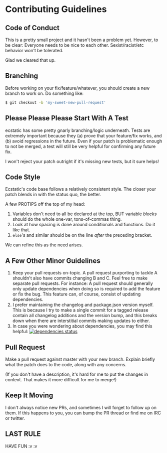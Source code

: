 # Contributing Guidelines

## Code of Conduct

This is a pretty small project and it hasn't been a problem yet. However, to
be clear: Everyone needs to be nice to each other. Sexist/racist/etc behavior
won't be tolerated.

Glad we cleared that up.

## Branching

Before working on your fix/feature/whatever, you should create a new branch to
work on. Do something like:

```sh
$ git checkout -b 'my-sweet-new-pull-request'
```

## Please Please Please Start With A Test

ecstatic has some pretty gnarly branching/logic underneath. Tests are extremely
important because they (a) prove that your feature/fix works, and (b) avoid
regressions in the future. Even if your patch is problematic enough to not be
merged, a test will still be very helpful for confirming any future fix.

I won't reject your patch outright if it's missing new tests, but it sure
helps!

## Code Style

Ecstatic's code base follows a relatively consistent style. The closer your
patch blends in with the status quo, the better.

A few PROTIPS off the top of my head:

1. Variables don't need to all be declared at the top, BUT variable *blocks*
should do the whole one-var, tons-of-commas thing.
2. Look at how spacing is done around conditionals and functions. Do it like
that. 
3. `else`'s and similar should be on the line *after* the preceding bracket.

We can refine this as the need arises.

## A Few Other Minor Guidelines

1. Keep your pull requests on-topic. A pull request purporting to tackle A
shouldn't also have commits changing B and C. Feel free to make separate pull
requests. For instance: A pull request should generally only update
dependencies when doing so is required to add the feature or fix the bug. This
feature can, of course, consist of updating dependencies.
2. I prefer maintaining the changelog and package.json version myself. This is
because I try to make a single commit for a tagged release contain all
changelog additions and the version bump, and this breaks down when there are
interstitial commits making updates to either.
3. In case you were wondering about dependencies, you may find this helpful:
[![dependencies status](https://david-dm.org/jfhbrook/node-ecstatic.svg)](https://david-dm.org/jfhbrook/node-ecstatic)

## Pull Request

Make a pull request against master with your new branch. Explain briefly what
the patch does to the code, along with any concerns.

(If you don't have a description, it's hard for me to put the changes in
context. That makes it more difficult for me to merge!)

## Keep It Moving

I don't always notice new PRs, and sometimes I will forget to follow up on
them. If this happens to you, you can bump the PR thread or find me on
IRC or twitter.

## LAST RULE

HAVE FUN :v :v


